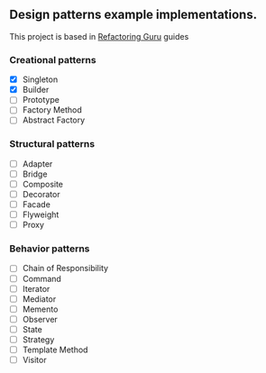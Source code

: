 ## Design patterns example implementations.
This project is based in [Refactoring Guru](https://refactoring.guru/es/design-patterns/) guides

### Creational patterns
- [X] Singleton
- [X] Builder
- [ ] Prototype
- [ ] Factory Method
- [ ] Abstract Factory

### Structural patterns
- [ ] Adapter
- [ ] Bridge
- [ ] Composite
- [ ] Decorator
- [ ] Facade
- [ ] Flyweight
- [ ] Proxy

### Behavior patterns
- [ ] Chain of Responsibility
- [ ] Command
- [ ] Iterator
- [ ] Mediator
- [ ] Memento
- [ ] Observer
- [ ] State
- [ ] Strategy
- [ ] Template Method
- [ ] Visitor